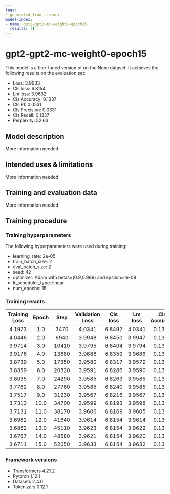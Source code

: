 ```yaml
---
tags:
- generated_from_trainer
model-index:
- name: gpt2-gpt2-mc-weight0-epoch15
  results: []
---
```


<!-- This model card has been generated automatically according to the information the Trainer had access to. You
should probably proofread and complete it, then remove this comment. -->

# gpt2-gpt2-mc-weight0-epoch15

This model is a fine-tuned version of [](https://huggingface.co/) on the None dataset.
It achieves the following results on the evaluation set:
- Loss: 3.9633
- Cls loss: 6.8154
- Lm loss: 3.9632
- Cls Accuracy: 0.1337
- Cls F1: 0.0531
- Cls Precision: 0.0331
- Cls Recall: 0.1337
- Perplexity: 52.63

## Model description

More information needed

## Intended uses & limitations

More information needed

## Training and evaluation data

More information needed

## Training procedure

### Training hyperparameters

The following hyperparameters were used during training:
- learning_rate: 2e-05
- train_batch_size: 2
- eval_batch_size: 2
- seed: 42
- optimizer: Adam with betas=(0.9,0.999) and epsilon=1e-08
- lr_scheduler_type: linear
- num_epochs: 15

### Training results

| Training Loss | Epoch | Step  | Validation Loss | Cls loss | Lm loss | Cls Accuracy | Cls F1 | Cls Precision | Cls Recall | Perplexity |
|:-------------:|:-----:|:-----:|:---------------:|:--------:|:-------:|:------------:|:------:|:-------------:|:----------:|:----------:|
| 4.1973        | 1.0   | 3470  | 4.0341          | 6.8497   | 4.0341  | 0.1331       | 0.0529 | 0.0330        | 0.1331     | 56.49      |
| 4.0446        | 2.0   | 6940  | 3.9948          | 6.8450   | 3.9947  | 0.1337       | 0.0531 | 0.0331        | 0.1337     | 54.31      |
| 3.9714        | 3.0   | 10410 | 3.9795          | 6.8404   | 3.9794  | 0.1337       | 0.0531 | 0.0331        | 0.1337     | 53.48      |
| 3.9176        | 4.0   | 13880 | 3.9686          | 6.8359   | 3.9686  | 0.1337       | 0.0531 | 0.0331        | 0.1337     | 52.91      |
| 3.8739        | 5.0   | 17350 | 3.9580          | 6.8317   | 3.9579  | 0.1331       | 0.0529 | 0.0330        | 0.1331     | 52.35      |
| 3.8359        | 6.0   | 20820 | 3.9591          | 6.8286   | 3.9590  | 0.1331       | 0.0529 | 0.0330        | 0.1331     | 52.40      |
| 3.8035        | 7.0   | 24290 | 3.9585          | 6.8263   | 3.9585  | 0.1331       | 0.0529 | 0.0330        | 0.1331     | 52.38      |
| 3.7762        | 8.0   | 27760 | 3.9585          | 6.8240   | 3.9585  | 0.1331       | 0.0529 | 0.0330        | 0.1331     | 52.38      |
| 3.7517        | 9.0   | 31230 | 3.9567          | 6.8216   | 3.9567  | 0.1337       | 0.0531 | 0.0331        | 0.1337     | 52.28      |
| 3.7313        | 10.0  | 34700 | 3.9599          | 6.8193   | 3.9598  | 0.1337       | 0.0531 | 0.0331        | 0.1337     | 52.45      |
| 3.7131        | 11.0  | 38170 | 3.9606          | 6.8169   | 3.9605  | 0.1337       | 0.0531 | 0.0331        | 0.1337     | 52.48      |
| 3.6982        | 12.0  | 41640 | 3.9614          | 6.8154   | 3.9614  | 0.1337       | 0.0531 | 0.0331        | 0.1337     | 52.53      |
| 3.6862        | 13.0  | 45110 | 3.9623          | 6.8154   | 3.9622  | 0.1337       | 0.0531 | 0.0331        | 0.1337     | 52.57      |
| 3.6767        | 14.0  | 48580 | 3.9621          | 6.8154   | 3.9620  | 0.1337       | 0.0531 | 0.0331        | 0.1337     | 52.56      |
| 3.6711        | 15.0  | 52050 | 3.9633          | 6.8154   | 3.9632  | 0.1337       | 0.0531 | 0.0331        | 0.1337     | 52.63      |


### Framework versions

- Transformers 4.21.2
- Pytorch 1.12.1
- Datasets 2.4.0
- Tokenizers 0.12.1